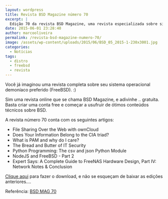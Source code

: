 ```yaml
---
layout: wordpress
title: Revista BSD Magazine número 70
excerpt: |
  Edição 70 da revista BSD Magazine, uma revista especializada sobre sistemas operacionais BSD.
date: 2015-06-01 23:28:40
author: marcooliveira
permalink: /revista-bsd-magazine-numero-70/
image: /assets/wp-content/uploads/2015/06/BSD_05_2015-1-230x3001.jpg
categories:
  - Notícias
tags:
  - distro
  - freebsd
  - revista
---
```


Você já imaginou uma revista completa sobre seu sistema operacional demoníaco preferido (FreeBSD). :)

Sim uma revista online que se chama BSD Magazine, e adivinhe .. gratuita. Basta criar uma conta free e começar a usufruir de ótimos conteúdos técnicos sobre BSD.

A revista número 70 conta com os seguintes artigos:
<ul>
	<li>File Sharing Over the Web with ownCloud</li>
	<li>Does Your Information Belong to the CIA triad?</li>
	<li>What is PAM and why do I care?</li>
	<li>The Bread and Butter of IT Security</li>
	<li>Python Programming: The csv and json Python Module</li>
	<li>NodeJS and FreeBSD - Part 2</li>
	<li>Expert Says: A Complete Guide to FreeNAS Hardware Design, Part IV: Network Notes &amp; Conclusion</li>
</ul>
<a href="http://bsdmag.org/download/may-bsd-issue/" target="_blank">Clique aqui</a> para fazer o download, e não se esqueçam de baixar as edições anteriores....

Referência: <a href="http://bsdmag.org/download/may-bsd-issue/" target="_blank">BSD MAG 70</a>